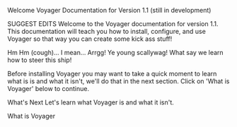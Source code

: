 

Welcome
Voyager Documentation for Version 1.1 (still in development)

SUGGEST EDITS
Welcome to the Voyager documentation for version 1.1. This documentation will teach you how to install, configure, and use Voyager so that way you can create some kick ass stuff!

Hm Hm (cough)… I mean… Arrgg! Ye young scallywag! What say we learn how to steer this ship!


Before installing Voyager you may want to take a quick moment to learn what is is and what it isn't, we'll do that in the next section. Click on 'What is Voyager' below to continue.

What's Next
Let's learn what Voyager is and what it isn't.

What is Voyager

